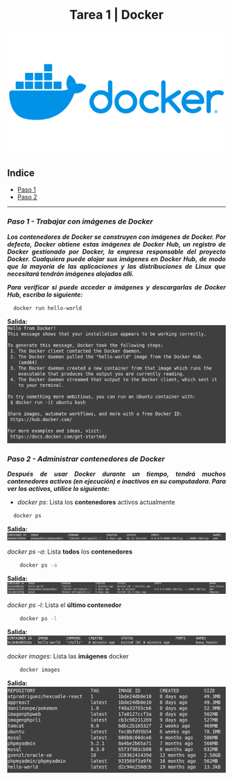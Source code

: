 <div align="center">

# **Tarea 1 | Docker**
<img src="../img/docker-logo.png" alt="logo-docker.png"/>

</div>

<div align="justify">

## Indice
- [Paso 1](#1)
- [Paso 2](#2)

___

### ***Paso 1 - Trabajar con imágenes de Docker*** <a name="1"></a>
***Los contenedores de Docker se construyen con imágenes de Docker. Por defecto, Docker obtiene estas imágenes de Docker Hub, un registro de Docker gestionado por Docker, la empresa responsable del proyecto Docker. Cualquiera puede alojar sus imágenes en Docker Hub, de modo que la mayoría de las aplicaciones y las distribuciones de Linux que necesitará tendrán imágenes alojadas allí.***

***Para verificar si puede acceder a imágenes y descargarlas de Docker Hub, escriba lo siguiente:***

```bash
  docker run hello-world
```

**Salida:**    
<img src="../img/tarea1/Paso1.png" alt="paso1.png"/>

### ***Paso 2 - Administrar contenedores de Docker*** <a name="2"></a>
***Después de usar Docker durante un tiempo, tendrá muchos contenedores activos (en ejecución) e inactivos en su computadora. Para ver los activos, utilice lo siguiente:***

- *docker ps*: Lista los **contenedores** activos actualmente
```bash
  docker ps
```


**Salida:**   
<img src="../img/tarea1/Paso2-1.png" alt="Paso2-1.png"/>   

*docker ps -a*: Lista **todos** los **contenedores**
```bash 
    docker ps -a
```

**Salida:**   
<img src="../img/tarea1/Paso2-2.png" alt="Paso2-2.png"/>

*docker ps -l*: Lista el **último contenedor** 
```bash 
    docker ps -l
```

**Salida:**   
<img src="../img/tarea1/Paso2-3.png" alt="Paso2-3.png"/>

*docker images*: Lista las **imágenes** docker
```bash 
    docker images
```

**Salida:**   
<img src="../img/tarea1/Paso2-4.png" alt="Paso2-4.png"/>

</div>